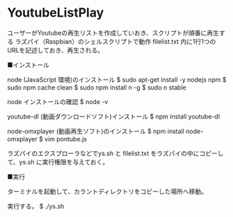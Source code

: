 # YoutubeListPlay
ユーザーがYoutubeの再生リストを作成していおき、スクリプトが順番に再生する
ラズパイ（Raspbian）のシェルスクリプトで動作
filelist.txt 内に1行1つのURLを記述しておき、再生される。

■インストール

 node (JavaScript 環境)のインストール
$ sudo apt-get install -y nodejs npm
$ sudo npm cache clean
$ sudo npm install n -g
$ sudo n stable

 node インストールの確認
$ node -v

 youtube-dl (動画ダウンロードソフト)インストール
$ npm install youtube-dl

 node-omxplayer (動画再生ソフト)のインストール
$ npm install node-omxplayer
$ vim pontube.js

ラズパイのエクスプローラなどでys.sh と filelist.txt をラズパイの中にコピーして、ys.sh に実行権限を与えておく。

■実行

ターミナルを起動して、カラントディレクトリをコピーした場所へ移動。

実行する。
$ ./ys.sh


